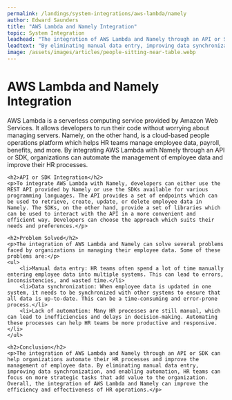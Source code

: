 ```yaml
---
permalink: /landings/system-integrations/aws-lambda/namely
author: Edward Saunders
title: "AWS Lambda and Namely Integration"
topic: System Integration
leadhead: "The integration of AWS Lambda and Namely through an API or SDK can help organizations automate their HR processes and improve the management of employee data"
leadtext: "By eliminating manual data entry, improving data synchronization, and enabling automation, HR teams can focus on more strategic tasks that add value to the organization. Overall, the integration of AWS Lambda and Namely can improve the efficiency and effectiveness of HR operations."
image: /assets/images/articles/people-sitting-near-table.webp
---
```

<div class="arttext">	<h1>AWS Lambda and Namely Integration</h1>
	<p>AWS Lambda is a serverless computing service provided by Amazon Web Services. It allows developers to run their code without worrying about managing servers. Namely, on the other hand, is a cloud-based people operations platform which helps HR teams manage employee data, payroll, benefits, and more. By integrating AWS Lambda with Namely through an API or SDK, organizations can automate the management of employee data and improve their HR processes.</p>

	<h2>API or SDK Integration</h2>
	<p>To integrate AWS Lambda with Namely, developers can either use the REST API provided by Namely or use the SDKs available for various programming languages. The API provides a set of endpoints which can be used to retrieve, create, update, or delete employee data in Namely. The SDKs, on the other hand, provide a set of libraries which can be used to interact with the API in a more convenient and efficient way. Developers can choose the approach which suits their needs and preferences.</p>

	<h2>Problem Solved</h2>
	<p>The integration of AWS Lambda and Namely can solve several problems faced by organizations in managing their employee data. Some of these problems are:</p>
	<ul>
		<li>Manual data entry: HR teams often spend a lot of time manually entering employee data into multiple systems. This can lead to errors, inconsistencies, and wasted time.</li>
		<li>Data synchronization: When employee data is updated in one system, it needs to be synchronized with other systems to ensure that all data is up-to-date. This can be a time-consuming and error-prone process.</li>
		<li>Lack of automation: Many HR processes are still manual, which can lead to inefficiencies and delays in decision-making. Automating these processes can help HR teams be more productive and responsive.</li>
	</ul>

	<h2>Conclusion</h2>
	<p>The integration of AWS Lambda and Namely through an API or SDK can help organizations automate their HR processes and improve the management of employee data. By eliminating manual data entry, improving data synchronization, and enabling automation, HR teams can focus on more strategic tasks that add value to the organization. Overall, the integration of AWS Lambda and Namely can improve the efficiency and effectiveness of HR operations.</p>

</div>